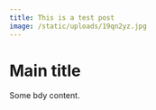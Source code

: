 ```yaml
---
title: This is a test post
image: /static/uploads/19qn2yz.jpg
---
```

# Main title

Some bdy content.
